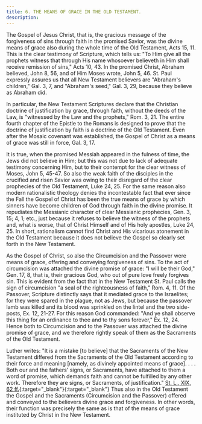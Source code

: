 ```yaml
---
title: 6. THE MEANS OF GRACE IN THE OLD TESTAMENT.
description: 
---
```


The Gospel of Jesus Christ, that is, the gracious message of the forgiveness of sins through faith in the promised Savior, was the divine means of grace also during the whole time of the Old Testament, Acts 15, 11. This is the clear testimony of Scripture, which tells us: "To Him give all the prophets witness that through His name whosoever believeth in Him shall receive remission of sins," Acts 10, 43. In the promised Christ, Abraham believed, John 8, 56, and of Him Moses wrote, John 5, 46. St. Paul expressly assures us that all New Testament believers are "Abraham's children," Gal. 3, 7, and "Abraham's seed," Gal. 3, 29, because they believe as Abraham did.

In particular, the New Testament Scriptures declare that the Christian doctrine of justification by grace, through faith, without the deeds of the Law, is "witnessed by the Law and the prophets," Rom. 3, 21. The entire fourth chapter of the Epistle to the Romans is designed to prove that the doctrine of justification by faith is a doctrine of the Old Testament. Even after the Mosaic covenant was established, the Gospel of Christ as a means of grace was still in force, Gal. 3, 17.

It is true, when the promised Messiah appeared in the fulness of time, the Jews did not believe in Him; but this was not due to lack of adequate testimony concerning Him, but to their contempt for the clear witness of Moses, John 5, 45-47. So also the weak faith of the disciples in the crucified and risen Savior was owing to their disregard of the clear prophecies of the Old Testament, Luke 24, 25. For the same reason also modern rationalistic theology denies the incontestable fact that ever since the Fall the Gospel of Christ has been the true means of grace by which sinners have become children of God through faith in the divine promise. It repudiates the Messianic character of clear Messianic prophecies, Gen. 3, 15; 4, 1; etc., just because it refuses to believe the witness of the prophets and, what is worse, that of Christ Himself and of His holy apostles, Luke 24, 25. In short, rationalism cannot find Christ and His vicarious atonement in the Old Testament because it does not believe the Gospel so clearly set forth in the New Testament.

As the Gospel of Christ, so also the Circumcision and the Passover were means of grace, offering and conveying forgiveness of sins. To the act of circumcision was attached the divine promise of grace: "I will be their God," Gen. 17, 8, that is, their gracious God, who out of pure love freely forgives sin. This is evident from the fact that in the New Testament St. Paul calls the sign of circumcision "a seal of the righteousness of faith," Rom. 4, 11. Of the Passover, Scripture distinctly says that it mediated grace to the Israelites; for they were spared in the plague, not as Jews, but because the passover lamb was killed and its blood was sprinkled on the lintel and the two side-posts, Ex. 12, 21-27. For this reason God commanded: "And ye shall observe this thing for an ordinance to thee and to thy sons forever," Ex. 12, 24. Hence both to Circumcision and to the Passover was attached the divine promise of grace, and we therefore rightly speak of them as the Sacraments of the Old Testament.

Luther writes: "It is a mistake [to believe] that the Sacraments of the New Testament differed from the Sacraments of the Old Testament according to their force and meaning [namely, as divinely appointed means of grace]. . . . Both our and the fathers' signs, or Sacraments, have attached to them a word of promise, which demands faith and cannot be fulfilled by any other work. Therefore they are signs, or Sacraments, of justification." [St. L., XIX, 62 ff.](https://archive.org/details/st-l-19-deep-l-en/page/105/mode/2up){:target="_blank"}{:target="_blank"} Thus also in the Old Testament the Gospel and the Sacraments (Circumcision and the Passover) offered and conveyed to the believers divine grace and forgiveness. In other words, their function was precisely the same as is that of the means of grace instituted by Christ in the New Testament.
